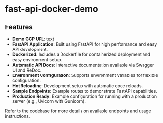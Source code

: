 # fast-api-docker-demo

## Features
- **Demo GCP URL**: [text](https://fastapi-service-613053021884.us-central1.run.app/docs)
- **FastAPI Application**: Built using FastAPI for high performance and easy API development.
- **Dockerized**: Includes a Dockerfile for containerized deployment and easy environment setup.
- **Automatic API Docs**: Interactive documentation available via Swagger UI and ReDoc.
- **Environment Configuration**: Supports environment variables for flexible configuration.
- **Hot Reloading**: Development setup with automatic code reloads.
- **Sample Endpoints**: Example routes to demonstrate FastAPI capabilities.
- **Production Ready**: Example configuration for running with a production server (e.g., Uvicorn with Gunicorn).

Refer to the codebase for more details on available endpoints and usage instructions.
